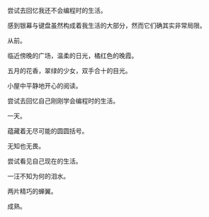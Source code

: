 尝试去回忆我还不会编程时的生活。

感到银幕与键盘虽然构成着我生活的大部分，然而它们确其实非常局限。

从前。

临近傍晚的广场，温柔的日光，橘红色的晚霞。

五月的花香，翠绿的少女，双手合十的目光。

小屋中平静地开心的阅读。

尝试去回忆自己刚刚学会编程时的生活。

一天。

蕴藏着无尽可能的圆圆括号。

无知也无畏。

尝试看见自己现在的生活。

一汪不知为何的泪水。

两片精巧的蝉翼。

成熟。
